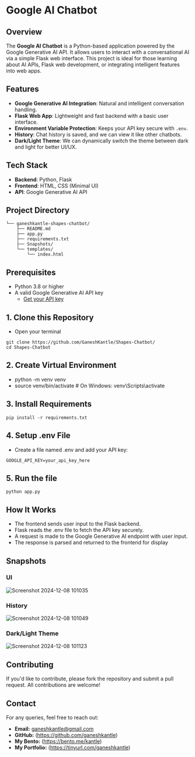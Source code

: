 # Google AI Chatbot


## Overview
The **Google AI Chatbot** is a Python-based application powered by the Google Generative AI API. It allows users to interact with a conversational AI via a simple Flask web interface. This project is ideal for those learning about AI APIs, Flask web development, or integrating intelligent features into web apps.

## Features
- **Google Generative AI Integration**: Natural and intelligent conversation handling.
- **Flask Web App**: Lightweight and fast backend with a basic user interface.
- **Environment Variable Protection**: Keeps your API key secure with `.env`.
- **History**: Chat history is saved, and we can view it like other chatbots.
- **Dark/Light Theme**: We can dynamically switch the theme between dark and light for better UI/UX.

## Tech Stack
- **Backend**: Python, Flask
- **Frontend**: HTML, CSS (Minimal UI)
- **API**: Google Generative AI API

## Project Directory
```
└── ganeshkantle-shapes-chatbot/
    ├── README.md
    ├── app.py
    ├── requirements.txt
    ├── Snapshots/
    └── templates/
        └── index.html
```

## Prerequisites
- Python 3.8 or higher
- A valid Google Generative AI API key
  - [Get your API key](https://makersuite.google.com/app/apikey)

## 1. Clone this Repository
- Open your terminal
```
git clone https://github.com/GaneshKantle/Shapes-Chatbot/
cd Shapes-Chatbot
```

## 2. Create Virtual Environment
- python -m venv venv
- source venv/bin/activate  # On Windows: venv\\Scripts\\activate

## 3. Install Requirements
 ```
pip install -r requirements.txt
```

## 4. Setup .env File
- Create a file named .env and add your API key:
```
GOOGLE_API_KEY=your_api_key_here
```

## 5. Run the file
```
python app.py
```

## How It Works
- The frontend sends user input to the Flask backend.
- Flask reads the .env file to fetch the API key securely.
- A request is made to the Google Generative AI endpoint with user input.
- The response is parsed and returned to the frontend for display

## Snapshots
### UI
![Screenshot 2024-12-08 101035](https://github.com/user-attachments/assets/08030e07-26e3-4f30-b462-a9117b8b20e2)

### History
![Screenshot 2024-12-08 101049](https://github.com/user-attachments/assets/ea50ed0a-0630-42c6-acf9-ad5458c6de3c)

### Dark/Light Theme
![Screenshot 2024-12-08 101123](https://github.com/user-attachments/assets/de7f6e19-2fcb-4074-8b06-5f064d049dac)


## Contributing
If you'd like to contribute, please fork the repository and submit a pull request. All contributions are welcome!

## Contact
For any queries, feel free to reach out:
- **Email:** ganeshkantle@gmail.com
- **GitHub:** (https://github.com/ganeshkantle)
- **My Bento:** (https://bento.me/kantle)
- **My Portfolio:** (https://tinyurl.com/ganeshkantle)
